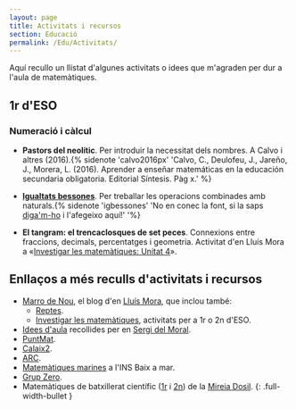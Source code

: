 ```yaml
---
layout: page
title: Activitats i recursos
section: Educació
permalink: /Edu/Activitats/
---
```


Aquí recullo un llistat d'algunes activitats o idees que m'agraden per dur a
l'aula de matemàtiques.

## 1r d'ESO

### Numeració i càlcul

- **Pastors del neolític**. Per introduir la necessitat dels nombres. A Calvo i
  altres (2016).{% sidenote 'calvo2016px' 'Calvo, C., Deulofeu, J., Jareño,
  J., Morera, L. (2016). Aprender a enseñar matemáticas en la educación
  secundaria obligatoria. Editorial Síntesis. Pàg x.' %}

- **[Igualtats bessones](https://drive.google.com/file/d/1d_1P4nj70SVmhz2TdPBjST6zMy55yJkM/view?usp=sharing)**. Per treballar les operacions combinades amb naturals.{% sidenote 'igbessones' 'No en conec la font, si la saps [diga'm-ho](/Contact/) i l'afegeixo aquí!' '%}

- **El tangram: el trencaclosques de set peces**. Connexions entre fraccions,
  decimals, percentatges i geometria. Activitat d'en Lluís Mora a «[Investigar
  les matemàtiques: Unitat 4](https://docs.google.com/document/d/1g3z6GU2HKXiXSaiH5iIgXUW6zbXCb7ba1tCBzCbOAHs/edit)».

## Enllaços a més reculls d'activitats i recursos

- [Marro de Nou](https://lluismora.blogspot.com/), el blog d'en [Lluís
  Mora](http://twitter.com/lluismora), que inclou també:
  - [Reptes](https://lluismora.blogspot.com/p/reptes_26.html).
  - [Investigar les matemàtiques](https://lluismora.blogspot.com/p/investigar-les-matematiques.html),
activitats per a 1r o 2n d'ESO.
- [Idees d'aula](http://www.sergidelmoral.net/patchwork-curricular/)
  recollides per en [Sergi del Moral](http://www.sergidelmoral.net/).
- [PuntMat](https://puntmat.blogspot.com/).
- [Calaix2](https://calaix2.blogspot.com/).
- [ARC](http://apliense.xtec.cat/arc/).
- [Matemàtiques marines](http://matematiquesmarines.blogspot.com/) a l'INS
  Baix a mar.
- [Grup Zero](https://www.grupzero.cat/).
- Matemàtiques de batxillerat científic ([1r](http://mdosil.github.io/mates1batcientific/) i [2n](http://mdosil.github.io/mates2batcientific/)) de la [Mireia Dosil](http://www.mdosil.cat/).
{: .full-width-bullet }
